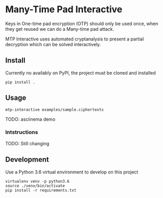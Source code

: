 # Many-Time Pad Interactive

Keys in One-time pad encryption (OTP) should only be used once, when they get reused we can do a Many-time pad attack.

MTP Interactive uses automated cryptanalysis to present a partial decryption which can be solved interactively.

## Install

Currently no availably on PyPI, the project must be cloned and installed

```
pip install .
```

## Usage

```
mtp-interactive examples/sample.ciphertexts
```

TODO: asciinema demo

### Intstructions

TODO: Still changing

## Development

Use a Python 3.6 virtual environment to develop on this project

```
virtualenv venv -p python3.6
source ./venv/bin/activate
pip install -r requirements.txt
```
